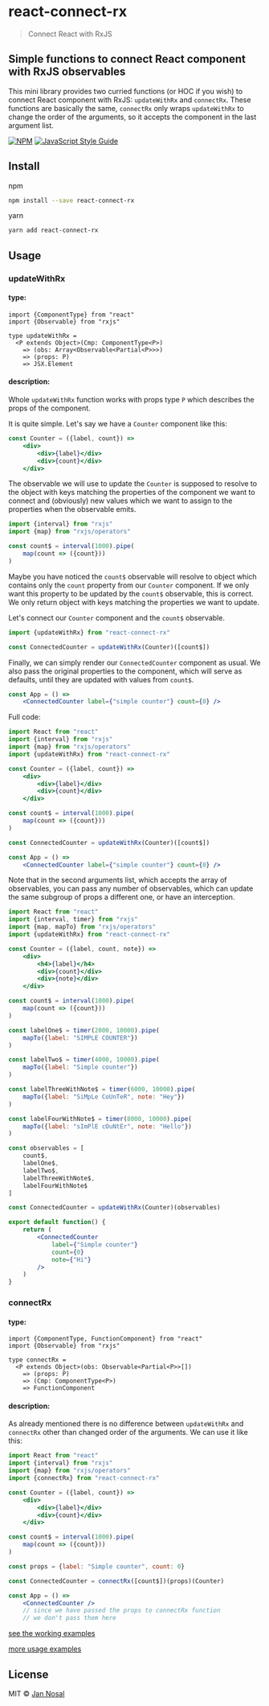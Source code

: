 # react-connect-rx
> Connect React with RxJS

## Simple functions to connect React component with RxJS observables
This mini library provides two curried functions (or HOC if you wish) to connect React component with RxJS:
`updateWithRx` and `connectRx`.
These functions are basically the same, `connectRx` only wraps `updateWithRx` to change the order of the arguments,
so it accepts the component in the last argument list.


[![NPM](https://img.shields.io/npm/v/react-connect-rx.svg)](https://www.npmjs.com/package/react-connect-rx) [![JavaScript Style Guide](https://img.shields.io/badge/code_style-standard-brightgreen.svg)](https://standardjs.com)

## Install

npm
```bash
npm install --save react-connect-rx
```
yarn
```bash
yarn add react-connect-rx
```

## Usage

### updateWithRx
#### type:
```tsx
import {ComponentType} from "react"
import {Observable} from "rxjs"

type updateWithRx =
  <P extends Object>(Cmp: ComponentType<P>)
    => (obs: Array<Observable<Partial<P>>>)
    => (props: P)
    => JSX.Element
```

#### description:
Whole `updateWithRx` function works with props type `P` which describes the props of the component.

It is quite simple. Let's say we have a `Counter` component like this:

```jsx
const Counter = ({label, count}) =>
    <div>
        <div>{label}</div>
        <div>{count}</div>
    </div>
```

The observable we will use to update the `Counter` is supposed to resolve to the object with keys matching the properties of the component we want to connect and (obviously) new values which we want to assign to the properties when the observable emits.

```jsx
import {interval} from "rxjs"
import {map} from "rxjs/operators"

const count$ = interval(1000).pipe(
    map(count => ({count}))
)
```

Maybe you have noticed the `count$` observable will resolve to object which contains only the `count` property from our `Counter` component.
If we only want this property to be updated by the `count$` observable, this is correct.
We only return object with keys matching the properties we want to update.

Let's connect our `Counter` component and the `count$` observable.

```jsx
import {updateWithRx} from "react-connect-rx"

const ConnectedCounter = updateWithRx(Counter)([count$])
```

Finally, we can simply render our `ConnectedCounter` component as usual.
We also pass the original properties to the component, which will serve as defaults,
until they are updated with values from `count$`.

```jsx
const App = () =>
    <ConnectedCounter label={"simple counter"} count={0} />
```

Full code:
```jsx
import React from "react"
import {interval} from "rxjs"
import {map} from "rxjs/operators"
import {updateWithRx} from "react-connect-rx"

const Counter = ({label, count}) =>
    <div>
        <div>{label}</div>
        <div>{count}</div>
    </div>

const count$ = interval(1000).pipe(
    map(count => ({count}))
)

const ConnectedCounter = updateWithRx(Counter)([count$])

const App = () =>
    <ConnectedCounter label={"simple counter"} count={0} />

```
Note that in the second arguments list, which accepts the array of observables,
you can pass any number of observables, which can update the same subgroup of props a different one,
or have an interception.

```jsx
import React from "react"
import {interval, timer} from "rxjs"
import {map, mapTo} from "rxjs/operators"
import {updateWithRx} from "react-connect-rx"

const Counter = ({label, count, note}) =>
    <div>
        <h4>{label}</h4>
        <div>{count}</div>
        <div>{note}</div>
    </div>

const count$ = interval(1000).pipe(
    map(count => ({count}))
)

const labelOne$ = timer(2000, 10000).pipe(
    mapTo({label: "SIMPLE COUNTER"})
)

const labelTwo$ = timer(4000, 10000).pipe(
    mapTo({label: "Simple counter"})
)

const labelThreeWithNote$ = timer(6000, 10000).pipe(
    mapTo({label: "SiMpLe CoUnTeR", note: "Hey"})
)

const labelFourWithNote$ = timer(8000, 10000).pipe(
    mapTo({label: "sImPlE cOuNtEr", note: "Hello"})
)

const observables = [
    count$,
    labelOne$,
    labelTwo$,
    labelThreeWithNote$,
    labelFourWithNote$
]

const ConnectedCounter = updateWithRx(Counter)(observables)

export default function() {
    return (
        <ConnectedCounter
            label={"Simple counter"}
            count={0}
            note={"Hi"}
        />
    )
}
```
### connectRx
#### type:
```tsx
import {ComponentType, FunctionComponent} from "react"
import {Observable} from "rxjs"

type connectRx =
  <P extends Object>(obs: Observable<Partial<P>>[])
    => (props: P)
    => (Cmp: ComponentType<P>)
    => FunctionComponent
```

#### description:
As already mentioned there is no difference between `updateWithRx` and `connectRx` other than changed order of the arguments. We can use it like this:
```jsx
import React from "react"
import {interval} from "rxjs"
import {map} from "rxjs/operators"
import {connectRx} from "react-connect-rx"

const Counter = ({label, count}) =>
    <div>
        <div>{label}</div>
        <div>{count}</div>
    </div>

const count$ = interval(1000).pipe(
    map(count => ({count}))
)

const props = {label: "Simple counter", count: 0}

const ConnectedCounter = connectRx([count$])(props)(Counter)

const App = () =>
    <ConnectedCounter />
    // since we have passed the props to connectRx function
    // we don't pass them here
```

[see the working examples](https://jannosal.github.io/react-connect-rx/)

[more usage examples](https://github.com/JanNosal/react-connect-rx/tree/master/example)

## License

MIT © [Jan Nosal](https://github.com/JanNosal)
